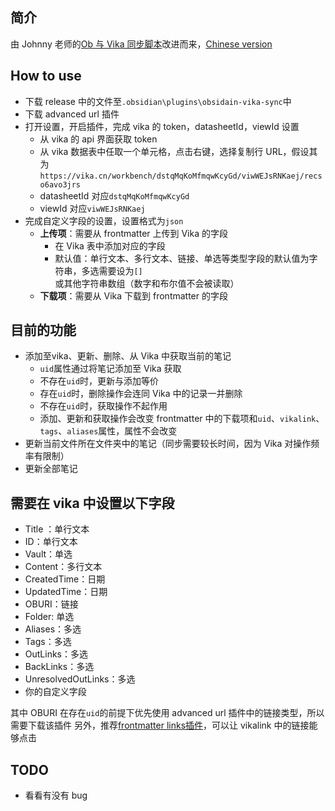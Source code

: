 ## 简介

由 Johnny 老师的[Ob 与 Vika 同步脚本](https://milinshushe.feishu.cn/docs/doccnSwkXMw7tEQJwmBg72yzpLb)改进而来，[Chinese version](https://github.com/romantic-black/obsidain-vika-sync/blob/master/README_zh.md)

## How to use
- 下载 release 中的文件至`.obsidian\plugins\obsidain-vika-sync`中
- 下载 advanced url 插件
- 打开设置，开启插件，完成 vika 的 token，datasheetId，viewId 设置
  - 从 vika 的 api 界面获取 token
  - 从 vika 数据表中任取一个单元格，点击右键，选择复制行 URL，假设其为 `https://vika.cn/workbench/dstqMqKoMfmqwKcyGd/viwWEJsRNKaej/recso6avo3jrs`
  - datasheetId 对应`dstqMqKoMfmqwKcyGd`
  - viewId 对应`viwWEJsRNKaej`
- 完成自定义字段的设置，设置格式为`json`
  - **上传项**：需要从 frontmatter 上传到 Vika 的字段
    - 在 Vika 表中添加对应的字段
    - 默认值：单行文本、多行文本、链接、单选等类型字段的默认值为字符串，多选需要设为`[]`或其他字符串数组（数字和布尔值不会被读取）
  - **下载项**：需要从 Vika 下载到 frontmatter 的字段

## 目前的功能
- 添加至vika、更新、删除、从 Vika 中获取当前的笔记
  - `uid`属性通过将笔记添加至 Vika 获取
  - 不存在`uid`时，更新与添加等价
  - 存在`uid`时，删除操作会连同 Vika 中的记录一并删除
  - 不存在`uid`时，获取操作不起作用
  - 添加、更新和获取操作会改变 frontmatter 中的下载项和`uid`、`vikalink`、`tags`、`aliases`属性，属性不会改变
- 更新当前文件所在文件夹中的笔记（同步需要较长时间，因为 Vika 对操作频率有限制）
- 更新全部笔记

## 需要在 vika 中设置以下字段
- Title ：单行文本
- ID：单行文本
- Vault：单选
- Content：多行文本
- CreatedTime：日期
- UpdatedTime：日期
- OBURI：链接
- Folder: 单选
- Aliases：多选
- Tags：多选
- OutLinks：多选
- BackLinks：多选
- UnresolvedOutLinks：多选
- 你的自定义字段

其中 OBURI 在存在`uid`的前提下优先使用 advanced url 插件中的链接类型，所以需要下载该插件
另外，推荐[frontmatter links插件](https://github.com/Trikzon/obsidian-frontmatter-links)，可以让 vikalink 中的链接能够点击
## TODO
- 看看有没有 bug
